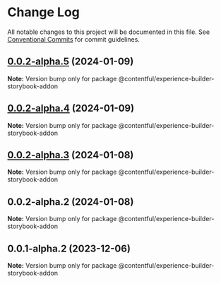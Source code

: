 # Change Log

All notable changes to this project will be documented in this file.
See [Conventional Commits](https://conventionalcommits.org) for commit guidelines.

## [0.0.2-alpha.5](https://github.com/contentful/experience-builder-storybook/compare/@contentful/experience-builder-storybook-addon@0.0.2-alpha.4...@contentful/experience-builder-storybook-addon@0.0.2-alpha.5) (2024-01-09)

**Note:** Version bump only for package @contentful/experience-builder-storybook-addon

## [0.0.2-alpha.4](https://github.com/contentful/experience-builder-storybook/compare/@contentful/experience-builder-storybook-addon@0.0.2-alpha.3...@contentful/experience-builder-storybook-addon@0.0.2-alpha.4) (2024-01-09)

**Note:** Version bump only for package @contentful/experience-builder-storybook-addon

## [0.0.2-alpha.3](https://github.com/contentful/experience-builder-storybook/compare/@contentful/experience-builder-storybook-addon@0.0.2-alpha.2...@contentful/experience-builder-storybook-addon@0.0.2-alpha.3) (2024-01-08)

**Note:** Version bump only for package @contentful/experience-builder-storybook-addon

## 0.0.2-alpha.2 (2024-01-08)

**Note:** Version bump only for package @contentful/experience-builder-storybook-addon

## 0.0.1-alpha.2 (2023-12-06)

**Note:** Version bump only for package @contentful/experience-builder-storybook-addon
